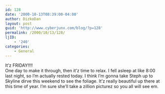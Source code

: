 ```yaml
---
id: 128
date: '2000-10-13T08:39:00-04:00'
author: DizkoDan
layout: post
guid: 'http://www.cyberjunx.com/blog/?p=128'
permalink: /2000/10/13/128/
ljID:
    - '240'
categories:
    - General
---
```


It’z FRIDAY!!!!  
One day to make it through, then it’z time to relax. I fell asleep at like 8:00 last night, so I’m actually rested today. I think I’m gonna take Steph up to Skyline dirve this weekend to see the foliage. It’z really beautiful up there at this time of year. I’m sure she’ll take a zillion picturez so you all will see em.